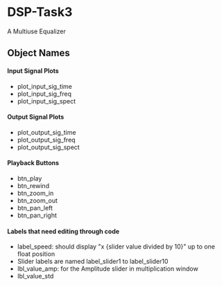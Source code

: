 # DSP-Task3
A Multiuse Equalizer
## Object Names
#### Input Signal Plots
* plot_input_sig_time
* plot_input_sig_freq
* plot_input_sig_spect

#### Output Signal Plots
* plot_output_sig_time
* plot_output_sig_freq
* plot_output_sig_spect

#### Playback Buttons
* btn_play
* btn_rewind
* btn_zoom_in
* btn_zoom_out
* btn_pan_left
* btn_pan_right

#### Labels that need editing through code
* label_speed: should display "x {slider value divided by 10}" up to one float position
* Slider labels are named label_slider1 to label_slider10
*  lbl_value_amp: for the Amplitude slider in multiplication window
*  lbl_value_std
